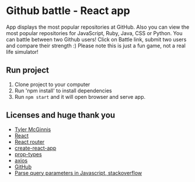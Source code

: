 # Github battle - React app

App displays the most popular repositories at GitHub. Also you can view the most popular repositories for JavaScript, Ruby, Java, CSS or Python.
You can battle between two Github users! Click on Battle link, submit two users and compare their strength :)
Please note this is just a fun game, not a real life simulator!

## Run project
1. Clone project to your computer
2. Run 'npm install' to install dependencies
3. Run `npm start` and it will open browser and serve app.

## Licenses and huge thank you
* [Tyler McGinnis](https://tylermcginnis.com)
* [React](https://reactjs.org)
* [React router](https://reacttraining.com/react-router/)
* [create-react-app](https://github.com/facebook/create-react-app)
* [prop-types](https://www.npmjs.com/package/prop-types)
* [axios](https://github.com/axios/axios)
* [GitHub](https://github.com)
* [Parse query parameters in Javascript, stackoverflow](https://stackoverflow.com/questions/8486099/how-do-i-parse-a-url-query-parameters-in-javascript)